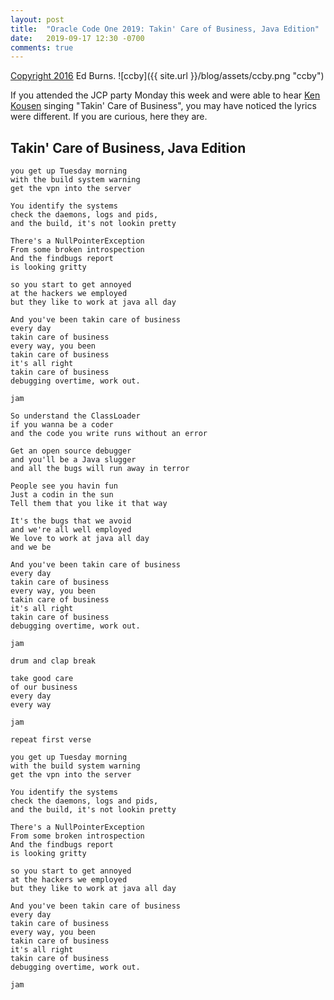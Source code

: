 ```yaml
---
layout: post
title:  "Oracle Code One 2019: Takin' Care of Business, Java Edition"
date:   2019-09-17 12:30 -0700
comments: true
---
```


[Copyright 2016](https://creativecommons.org/licenses/by/4.0/) Ed Burns. ![ccby]({{ site.url }}/blog/assets/ccby.png "ccby")

If you attended the JCP party Monday this week and were able to hear
[Ken Kousen](http://www.kousenit.com/) singing "Takin' Care of
Business", you may have noticed the lyrics were different.  If you are
curious, here they are.

## Takin' Care of Business, Java Edition

```
you get up Tuesday morning
with the build system warning
get the vpn into the server

You identify the systems
check the daemons, logs and pids,
and the build, it's not lookin pretty

There's a NullPointerException
From some broken introspection
And the findbugs report
is looking gritty

so you start to get annoyed
at the hackers we employed
but they like to work at java all day

And you've been takin care of business
every day
takin care of business
every way, you been
takin care of business
it's all right
takin care of business
debugging overtime, work out.

jam

So understand the ClassLoader
if you wanna be a coder
and the code you write runs without an error

Get an open source debugger
and you'll be a Java slugger
and all the bugs will run away in terror

People see you havin fun
Just a codin in the sun
Tell them that you like it that way

It's the bugs that we avoid
and we're all well employed
We love to work at java all day
and we be

And you've been takin care of business
every day
takin care of business
every way, you been
takin care of business
it's all right
takin care of business
debugging overtime, work out.

jam

drum and clap break

take good care
of our business
every day
every way

jam

repeat first verse

you get up Tuesday morning
with the build system warning
get the vpn into the server

You identify the systems
check the daemons, logs and pids,
and the build, it's not lookin pretty

There's a NullPointerException
From some broken introspection
And the findbugs report
is looking gritty

so you start to get annoyed
at the hackers we employed
but they like to work at java all day

And you've been takin care of business
every day
takin care of business
every way, you been
takin care of business
it's all right
takin care of business
debugging overtime, work out.

jam
```
